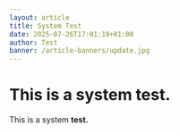 ```yaml
---
layout: article
title: System Test
date: 2025-07-26T17:01:19+01:00
author: Test
banner: /article-banners/update.jpg
---
```

# This is a system test. 

This is a system **test.**




